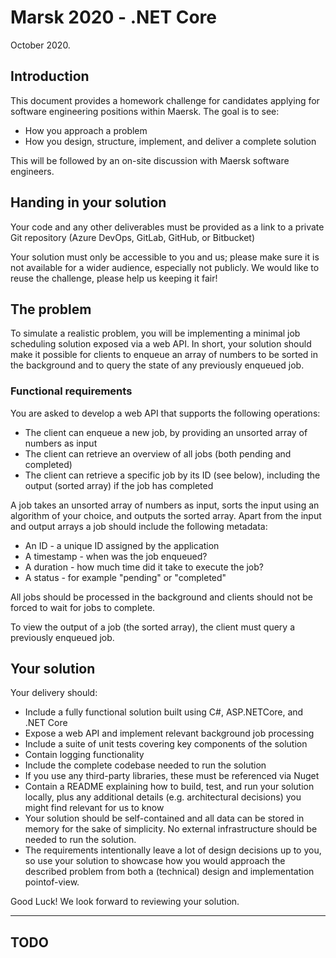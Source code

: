 # Marsk 2020 - .NET Core
October 2020.

## Introduction
This document provides a homework challenge for candidates applying for software engineering positions
within Maersk.
The goal is to see:

- How you approach a problem
- How you design, structure, implement, and deliver a complete solution

This will be followed by an on-site discussion with Maersk software engineers.

## Handing in your solution
Your code and any other deliverables must be provided as a link to a private Git repository (Azure
DevOps, GitLab, GitHub, or Bitbucket)

Your solution must only be accessible to you and us; please make sure it is not available for a wider
audience, especially not publicly. We would like to reuse the challenge, please help us keeping it fair!

## The problem
To simulate a realistic problem, you will be implementing a minimal job scheduling solution exposed via a
web API. In short, your solution should make it possible for clients to enqueue an array of numbers to be
sorted in the background and to query the state of any previously enqueued job.

### Functional requirements
You are asked to develop a web API that supports the following operations:

- The client can enqueue a new job, by providing an unsorted array of numbers as input
- The client can retrieve an overview of all jobs (both pending and completed)
- The client can retrieve a specific job by its ID (see below), including the output (sorted array) if the job
has completed

A job takes an unsorted array of numbers as input, sorts the input using an algorithm of your choice, and
outputs the sorted array. Apart from the input and output arrays a job should include the following metadata:

- An ID - a unique ID assigned by the application
- A timestamp - when was the job enqueued?
- A duration - how much time did it take to execute the job?
- A status - for example "pending" or "completed"

All jobs should be processed in the background and clients should not be forced to wait for jobs to complete.

To view the output of a job (the sorted array), the client must query a previously enqueued job.

## Your solution
Your delivery should:

- Include a fully functional solution built using C#, ASP.NETCore, and .NET Core
- Expose a web API and implement relevant background job processing
- Include a suite of unit tests covering key components of the solution
- Contain logging functionality
- Include the complete codebase needed to run the solution
- If you use any third-party libraries, these must be referenced via Nuget
- Contain a README explaining how to build, test, and run your solution locally, plus any additional
details (e.g. architectural decisions) you might find relevant for us to know
- Your solution should be self-contained and all data can be stored in memory for the sake of simplicity. No
external infrastructure should be needed to run the solution.
- The requirements intentionally leave a lot of design decisions up to you, so use your solution to showcase
how you would approach the described problem from both a (technical) design and implementation pointof-view.

Good Luck! We look forward to reviewing your solution.

---

## TODO
